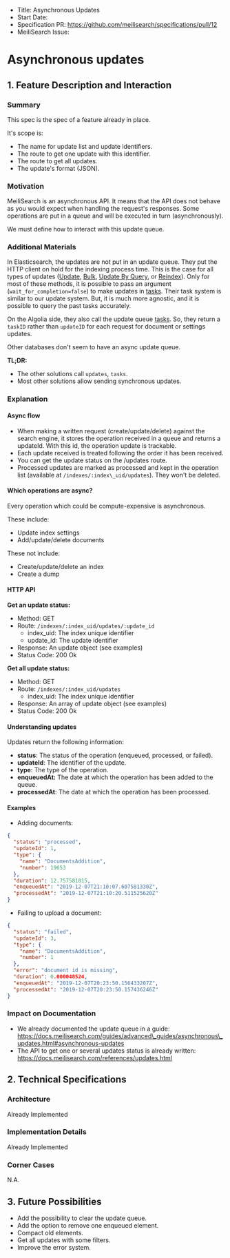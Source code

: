 * Title: Asynchronous Updates
* Start Date:
* Specification PR: https://github.com/meilisearch/specifications/pull/12
* MeiliSearch Issue:

# Asynchronous updates

## 1\. Feature Description and Interaction

### Summary

This spec is the spec of a feature already in place. 

It's scope is:
- The name for update list and update identifiers. 
- The route to get one update with this identifier.
- The route to get all updates. 
- The update's format (JSON).

### Motivation

MeiliSearch is an asynchronous API. It means that the API does not behave as you would expect when handling the request's responses. Some operations are put in a queue and will be executed in turn (asynchronously).

We must define how to interact with this update queue.

### Additional Materials

In Elasticsearch, the updates are not put in an update queue. They put the HTTP client on hold for the indexing process time. This is the case for all types of updates ([Update](https://www.elastic.co/guide/en/elasticsearch/reference/7.x/docs-update.html), [Bulk](https://www.elastic.co/guide/en/elasticsearch/reference/7.x/docs-bulk.html), [Update By Query](https://www.elastic.co/guide/en/elasticsearch/reference/7.x/docs-update-by-query.html), or [Reindex](https://www.elastic.co/guide/en/elasticsearch/reference/7.x/docs-reindex.html)). Only for most of these methods, it is possible to pass an argument (`wait_for_completion=false`) to make updates in [tasks](https://www.elastic.co/guide/en/elasticsearch/reference/7.x/tasks.html). Their task system is similar to our update system. But, it is much more agnostic, and it is possible to query the past tasks accurately. 

On the Algolia side, they also call the update queue [tasks](https://www.algolia.com/doc/rest-api/search/#get-a-tasks-status). So, they return a `taskID` rather than `updateID` for each request for document or settings updates. 

Other databases don't seem to have an async update queue. 

**TL;DR:**
- The other solutions call `updates`, `tasks`.
- Most other solutions allow sending synchronous updates. 

### Explanation

#### Async flow

* When making a written request (create/update/delete) against the search engine, it stores the operation received in a queue and returns a updateId. With this id, the operation update is trackable.
* Each update received is treated following the order it has been received.
* You can get the update status on the /updates route.
* Processed updates are marked as processed and kept in the operation list (available at `/indexes/:index\_uid/updates`). They won't be deleted.

#### Which operations are async?

Every operation which could be compute-expensive is asynchronous. 

These include:

* Update index settings
* Add/update/delete documents

These not include:

* Create/update/delete an index
* Create a dump

#### HTTP API

**Get an update status:** 

- Method: GET 
- Route: `/indexes/:index_uid/updates/:update_id` 
     - index_uid: The index unique identifier
     - update_id: The update identifier
- Response: An update object (see examples)
- Status Code: 200 Ok

**Get all update status:**

- Method: GET 
- Route: `/indexes/:index_uid/updates` 
     - index_uid: The index unique identifier
- Response: An array of update object (see examples)
- Status Code: 200 Ok


#### Understanding updates

Updates return the following information:

* **status**: The status of the operation (enqueued, processed, or failed).
* **updateId**: The identifier of the update.
* **type**: The type of the operation.
* **enqueuedAt:** The date at which the operation has been added to the queue.
* **processedAt**: The date at which the operation has been processed.

#### Examples

- Adding documents:

```json
{
  "status": "processed",
  "updateId": 1,
  "type": {
    "name": "DocumentsAddition",
    "number": 19653
  },
  "duration": 12.757581815,
  "enqueuedAt": "2019-12-07T21:10:07.607581330Z",
  "processedAt": "2019-12-07T21:10:20.511525620Z"
}
```

- Failing to upload a document:

```json
{
  "status": "failed",
  "updateId": 3,
  "type": {
    "name": "DocumentsAddition",
    "number": 1
  },
  "error": "document id is missing",
  "duration": 0.000048524,
  "enqueuedAt": "2019-12-07T20:23:50.156433207Z",
  "processedAt": "2019-12-07T20:23:50.157436246Z"
}
```

### Impact on Documentation

* We already documented the update queue in a guide: https://docs.meilisearch.com/guides/advanced\_guides/asynchronous\_updates.html#asynchronous-updates
* The API to get one or several updates status is already written: https://docs.meilisearch.com/references/updates.html

## 2\. Technical Specifications

### Architecture

Already Implemented

### Implementation Details

Already Implemented

### Corner Cases

N.A.

## 3\. Future Possibilities

- Add the possibility to clear the update queue.
- Add the option to remove one enqueued element.
- Compact old elements.
- Get all updates with some filters.
- Improve the error system. 
